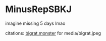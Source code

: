 # MinusRepSBKJ
imagine missing 5 days lmao

citations: [bigrat.monster](https://bigrat.monster) for media/bigrat.jpeg